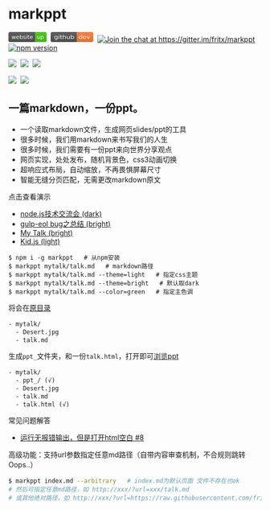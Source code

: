# markppt

<a href="https://codepen.io/fritx/pen/VgeLeO"><img width="76" height="20" src="../website-badge.svg"></a>&nbsp;&nbsp;<a href="https://github.com/fritx/markppt"><img src="../github-badge.svg" width="85" height="20"></a>&nbsp;&nbsp;<a href="https://gitter.im/fritx/markppt?utm_source=badge&utm_medium=badge&utm_campaign=pr-badge&utm_content=badge"><img src="https://badges.gitter.im/Join%20Chat.svg" alt="Join the chat at https://gitter.im/fritx/markppt" height="20"></a>&nbsp;&nbsp;<a href="http://badge.fury.io/js/markppt"><img src="https://badge.fury.io/js/markppt.svg" alt="npm version" height="20"></a>

<img width="161" src="screenshots/20150901234930.png">&nbsp;&nbsp;<img width="320" src="screenshots/20150901235103.png">&nbsp;&nbsp;<img width="140" src="artwork/icon_400x400.png">

<img width="320" src="screenshots/20150901233430.png">&nbsp;&nbsp;<img width="320" src="screenshots/20150901233453.png">

## 一篇markdown，一份ppt。

- 一个读取markdown文件，生成网页slides/ppt的工具
- 很多时候，我们用markdown来书写我们的人生
- 很多时候，我们需要有一份ppt来向世界分享观点
- 网页实现，处处发布，随机背景色，css3动画切换
- 超响应式布局，自动缩放，不再畏惧屏幕尺寸
- 智能无缝分页匹配，无需更改markdown原文

点击查看演示

- [node.js技术交流会 (dark)](http://fritx.github.io/markppt/nodejs-talk/)
- [gulp-eol bug之总结 (bright)](http://fritx.github.io/markppt/gulpeol/gulp-eol-bug.html)
- [My Talk (bright)](http://fritx.github.io/markppt/mytalk/talk.html)
- [Kid.js (light)](http://fritx.github.io/markppt/kidjs/kidjs.html)

```plain
$ npm i -g markppt   # 从npm安装
$ markppt mytalk/talk.md   # markdown路径
$ markppt mytalk/talk.md --theme=light   # 指定css主题
$ markppt mytalk/talk.md --theme=bright   # 默认取dark
$ markppt mytalk/talk.md --color=green   # 指定主色调
```

将会在[原目录](https://github.com/fritx/markppt/tree/master/examples/mytalk/)

```plain
- mytalk/
  - Desert.jpg
  - talk.md
```

生成`ppt_`文件夹，和一份`talk.html`，打开即可[浏览ppt](http://fritx.github.io/markppt/mytalk/talk.html)

```plain
- mytalk/
  - ppt_/ (√)
  - Desert.jpg
  - talk.md
  - talk.html (√)
```

常见问题解答

- [运行无报错输出，但是打开html空白 #8](https://github.com/fritx/markppt/issues/8)

高级功能：支持url参数指定任意md路径（自带内容审查机制，不合规则跳转Oops..）

```sh
$ markppt index.md --arbitrary   # index.md为默认页面 文件不存在也ok
# 然后可指定任意md路径，如 http://xxx/?url=xxx/talk.md
# 或其他绝对路径，如 http://xxx/?url=https://raw.githubusercontent.com/fritx/markppt/dev/examples/mytalk/talk.md
```
